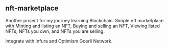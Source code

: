 ## nft-marketplace

Another project for my journey learning Blockchain. Simple nft marketplace with Minting and listing an NFT, Buying and selling an NFT, Viewing listed NFTs, NFTs you own, and NFTs you are selling.

Integrate with Infura and Optimism Goerli Network.